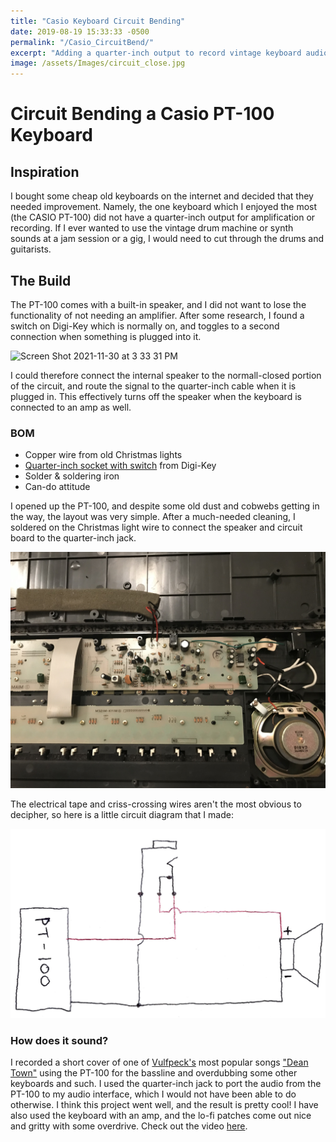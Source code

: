 ```yaml
---
title: "Casio Keyboard Circuit Bending"
date: 2019-08-19 15:33:33 -0500
permalink: "/Casio_CircuitBend/"
excerpt: "Adding a quarter-inch output to record vintage keyboard audio."
image: /assets/Images/circuit_close.jpg
---
```


# Circuit Bending a Casio PT-100 Keyboard
## Inspiration
I bought some cheap old keyboards on the internet and decided that they needed improvement. Namely, the one keyboard which I enjoyed the most (the CASIO PT-100) did not have a quarter-inch output for amplification or recording. If I ever wanted to use the vintage drum machine or synth sounds at a jam session or a gig, I would need to cut through the drums and guitarists. 

## The Build
The PT-100 comes with a built-in speaker, and I did not want to lose the functionality of not needing an amplifier. After some research, I found a switch on Digi-Key which is normally on, and toggles to a second connection when something is plugged into it. 

![Screen Shot 2021-11-30 at 3 33 31 PM](https://user-images.githubusercontent.com/79180847/144123811-23fb9c5e-b683-4a17-8681-c8742b209303.png)

I could therefore connect the internal speaker to the normall-closed portion of the circuit, and route the signal to the quarter-inch cable when it is plugged in. This effectively turns off the speaker when the keyboard is connected to an amp as well. 

### BOM
- Copper wire from old Christmas lights
- [Quarter-inch socket with switch](https://www.digikey.com/en/products/detail/switchcraft-inc/112AX/1217815) from Digi-Key
- Solder & soldering iron
- Can-do attitude

I opened up the PT-100, and despite some old dust and cobwebs getting in the way, the layout was very simple. After a much-needed cleaning, I soldered on the Christmas light wire to connect the speaker and circuit board to the quarter-inch jack. 

![open](/assets/Images/circtuit_far.jpg)


The electrical tape and criss-crossing wires aren't the most obvious to decipher, so here is a little circuit diagram that I made:


![circuitdiagram](/assets/Images/diagram_circuit.png)


### How does it sound? 
I recorded a short cover of one of [Vulfpeck's](https://vulfpeck.com/) most popular songs ["Dean Town"](https://www.youtube.com/watch?v=rhxQoDlt2AU) using the PT-100 for the bassline and overdubbing some other keyboards and such. I used the quarter-inch jack to port the audio from the PT-100 to my audio interface, which I would not have been able to do otherwise. I think this project went well, and the result is pretty cool! I have also used the keyboard with an amp, and the lo-fi patches come out nice and gritty with some overdrive. Check out the video [here](https://www.instagram.com/p/CEvLcTAB-RQ/).

